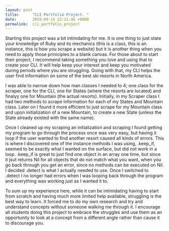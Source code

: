 ```yaml
---
layout: post
title:      "CLI Portfolio Project. "
date:       2019-09-14 22:21:46 +0000
permalink:  cli_portfolio_project
---
```



Starting this project was a bit intimdating for me.  It is one thing to just state your knowledge of Ruby and its mechanics (this is a class, this is an instance, this is how you scrape a website) but it is another thing when you need to apply those priniciples to a blank canvas.  For those about to start their project, I recommend taking something you love and using that to create your CLI.  It will help keep your interest and keep you motivated during periods where you are struggling.  Going with that, my CLI helps the user find information on some of the best ski resorts in North America.

I was able to narrow down how man classes I needed to 4; one class for the scraper, one for the CLI, one for States (where the resorts are located) and finalyy one for Mountain (the actual resorts).  Initially, in my Scraper class I had two methods to scrape information for each of my States and Mountain class.  Later on I found it more efficient to just scrape for my Mountain class and upon initialization of a new Mountain, to create a new State (unless the State already existed with the same name).

Once I cleaned up my scraping an initialization and scraping I found getting my program to go through the process once was very easy, but having it loop if the user wanted to find another resort caused all kinds of errors.  This is where I discovered one of the instance methods I was using, .keep_if, seemed to be exactly what I wanted on the surface, but did not work in a loop.  .keep_if is great to just find one object in an array one time, but since it jsut returns Nil for all objects that do not match what you want, when you go back through you get an error, since no methods can be executed on Nil.  I decided .detect is what I actually needed to use.  Once I switched to .detect I no longer had errors when I was looping back through the program and everything was working just as I wanted it to.

To sum up my experience here, while it can be intimidating having to start from scratch and having much more limited help available, struggling is the best way to learn.  It forced me to do my own research and try and understand concepts without someone walking me through it.  I encourage all students doing this project to embrace the struggles and use them as an opportunity to look at a concept from a different angle rather than cause it to discourage you.
